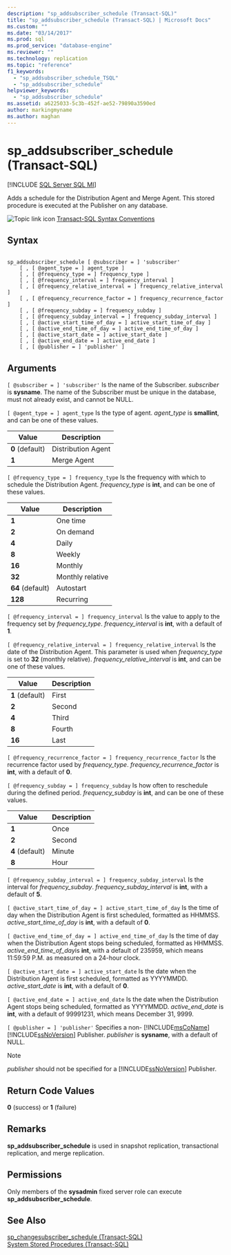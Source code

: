 ```yaml
---
description: "sp_addsubscriber_schedule (Transact-SQL)"
title: "sp_addsubscriber_schedule (Transact-SQL) | Microsoft Docs"
ms.custom: ""
ms.date: "03/14/2017"
ms.prod: sql
ms.prod_service: "database-engine"
ms.reviewer: ""
ms.technology: replication
ms.topic: "reference"
f1_keywords: 
  - "sp_addsubscriber_schedule_TSQL"
  - "sp_addsubscriber_schedule"
helpviewer_keywords: 
  - "sp_addsubscriber_schedule"
ms.assetid: a6225033-5c3b-452f-ae52-79890a3590ed
author: markingmyname
ms.author: maghan
---
```

# sp_addsubscriber_schedule (Transact-SQL)
[!INCLUDE [SQL Server SQL MI](../../includes/applies-to-version/sql-asdbmi.md)]

  Adds a schedule for the Distribution Agent and Merge Agent. This stored procedure is executed at the Publisher on any database.  
  
 ![Topic link icon](../../database-engine/configure-windows/media/topic-link.gif "Topic link icon") [Transact-SQL Syntax Conventions](../../t-sql/language-elements/transact-sql-syntax-conventions-transact-sql.md)  
  
## Syntax  
  
```  
  
sp_addsubscriber_schedule [ @subscriber = ] 'subscriber'  
    [ , [ @agent_type = ] agent_type ]  
    [ , [ @frequency_type = ] frequency_type ]  
    [ , [ @frequency_interval = ] frequency_interval ]  
    [ , [ @frequency_relative_interval = ] frequency_relative_interval ]  
    [ , [ @frequency_recurrence_factor = ] frequency_recurrence_factor ]  
    [ , [ @frequency_subday = ] frequency_subday ]  
    [ , [ @frequency_subday_interval = ] frequency_subday_interval ]  
    [ , [ @active_start_time_of_day = ] active_start_time_of_day ]  
    [ , [ @active_end_time_of_day = ] active_end_time_of_day ]  
    [ , [ @active_start_date = ] active_start_date ]  
    [ , [ @active_end_date = ] active_end_date ]  
    [ , [ @publisher = ] 'publisher' ]  
```  
  
## Arguments  
`[ @subscriber = ] 'subscriber'`
 Is the name of the Subscriber. *subscriber* is **sysname**. The name of the Subscriber must be unique in the database, must not already exist, and cannot be NULL.  
  
`[ @agent_type = ] agent_type`
 Is the type of agent. *agent_type* is **smallint**, and can be one of these values.  
  
|Value|Description|  
|-----------|-----------------|  
|**0** (default)|Distribution Agent|  
|**1**|Merge Agent|  
  
`[ @frequency_type = ] frequency_type`
 Is the frequency with which to schedule the Distribution Agent. *frequency_type* is **int**, and can be one of these values.  
  
|Value|Description|  
|-----------|-----------------|  
|**1**|One time|  
|**2**|On demand|  
|**4**|Daily|  
|**8**|Weekly|  
|**16**|Monthly|  
|**32**|Monthly relative|  
|**64** (default)|Autostart|  
|**128**|Recurring|  
  
`[ @frequency_interval = ] frequency_interval`
 Is the value to apply to the frequency set by *frequency_type*. *frequency_interval* is **int**, with a default of **1**.  
  
`[ @frequency_relative_interval = ] frequency_relative_interval`
 Is the date of the Distribution Agent. This parameter is used when *frequency_type* is set to **32** (monthly relative). *frequency_relative_interval* is **int**, and can be one of these values.  
  
|Value|Description|  
|-----------|-----------------|  
|**1** (default)|First|  
|**2**|Second|  
|**4**|Third|  
|**8**|Fourth|  
|**16**|Last|  
  
`[ @frequency_recurrence_factor = ] frequency_recurrence_factor`
 Is the recurrence factor used by *frequency_type*. *frequency_recurrence_factor* is **int**, with a default of **0**.  
  
`[ @frequency_subday = ] frequency_subday`
 Is how often to reschedule during the defined period. *frequency_subday* is **int**, and can be one of these values.  
  
|Value|Description|  
|-----------|-----------------|  
|**1**|Once|  
|**2**|Second|  
|**4** (default)|Minute|  
|**8**|Hour|  
  
`[ @frequency_subday_interval = ] frequency_subday_interval`
 Is the interval for *frequency_subday*. *frequency_subday_interval* is **int**, with a default of **5**.  
  
`[ @active_start_time_of_day = ] active_start_time_of_day`
 Is the time of day when the Distribution Agent is first scheduled, formatted as HHMMSS. *active_start_time_of_day* is **int**, with a default of **0**.  
  
`[ @active_end_time_of_day = ] active_end_time_of_day`
 Is the time of day when the Distribution Agent stops being scheduled, formatted as HHMMSS. *active_end_time_of_day*is **int**, with a default of 235959, which means 11:59:59 P.M. as measured on a 24-hour clock.  
  
`[ @active_start_date = ] active_start_date`
 Is the date when the Distribution Agent is first scheduled, formatted as YYYYMMDD. *active_start_date* is **int**, with a default of **0**.  
  
`[ @active_end_date = ] active_end_date`
 Is the date when the Distribution Agent stops being scheduled, formatted as YYYYMMDD. *active_end_date* is **int**, with a default of 99991231, which means December 31, 9999.  
  
`[ @publisher = ] 'publisher'`
 Specifies a non- [!INCLUDE[msCoName](../../includes/msconame-md.md)] [!INCLUDE[ssNoVersion](../../includes/ssnoversion-md.md)] Publisher. *publisher* is **sysname**, with a default of NULL.  
  
> [!NOTE]  
>  *publisher* should not be specified for a [!INCLUDE[ssNoVersion](../../includes/ssnoversion-md.md)] Publisher.  
  
## Return Code Values  
 **0** (success) or **1** (failure)  
  
## Remarks  
 **sp_addsubscriber_schedule** is used in snapshot replication, transactional replication, and merge replication.  
  
## Permissions  
 Only members of the **sysadmin** fixed server role can execute **sp_addsubscriber_schedule**.  
  
## See Also  
 [sp_changesubscriber_schedule &#40;Transact-SQL&#41;](../../relational-databases/system-stored-procedures/sp-changesubscriber-schedule-transact-sql.md)   
 [System Stored Procedures &#40;Transact-SQL&#41;](../../relational-databases/system-stored-procedures/system-stored-procedures-transact-sql.md)  
  
  

